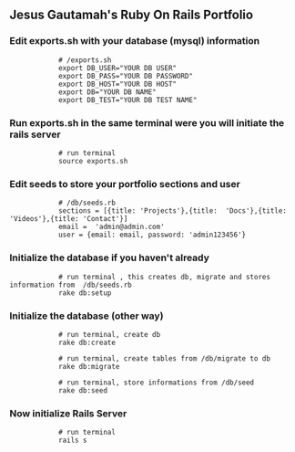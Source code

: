 ## Jesus Gautamah's Ruby On Rails Portfolio

### Edit exports.sh with your database (mysql) information

                # /exports.sh
                export DB_USER="YOUR DB USER"
                export DB_PASS="YOUR DB PASSWORD"
                export DB_HOST="YOUR DB HOST"
                export DB="YOUR DB NAME"
                export DB_TEST="YOUR DB TEST NAME"

### Run exports.sh in the same terminal were you will initiate the rails server

                # run terminal
                source exports.sh

### Edit seeds to store your portfolio sections and user

                # /db/seeds.rb
                sections = [{title: 'Projects'},{title:  'Docs'},{title: 'Videos'},{title: 'Contact'}]
                email =  'admin@admin.com'
                user = {email: email, password: 'admin123456'}

### Initialize the database if you haven't already

                # run terminal , this creates db, migrate and stores information from  /db/seeds.rb
                rake db:setup

### Initialize the database (other way)

                # run terminal, create db
                rake db:create

                # run terminal, create tables from /db/migrate to db
                rake db:migrate

                # run terminal, store informations from /db/seed
                rake db:seed


### Now initialize Rails Server

                # run terminal
                rails s





 